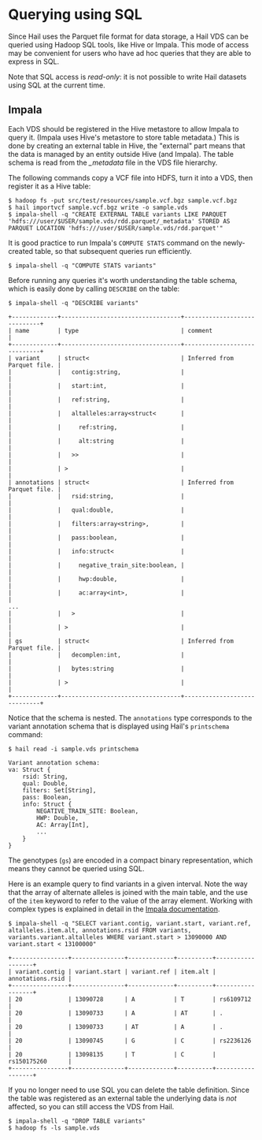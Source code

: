 # Querying using SQL

Since Hail uses the Parquet file format for data storage, a Hail VDS can be queried using 
Hadoop SQL tools, like Hive or Impala. This mode of access may be convenient for users 
who have ad hoc queries that they are able to express in SQL.

Note that SQL access is _read-only_: it is not possible to write Hail datasets using 
SQL at the current time.

<a name="impala"></a>
## Impala

Each VDS should be registered in the Hive metastore to allow Impala to query it. 
(Impala uses Hive's metastore to store table metadata.) This is done by creating an external table in Hive, the "external" part means that the data is managed by an entity outside Hive (and Impala). The table schema is read from the *_metadata* file in the VDS file 
hierarchy.

The following commands copy a VCF file into HDFS, turn it into a VDS, then register it 
as a Hive table:

```
$ hadoop fs -put src/test/resources/sample.vcf.bgz sample.vcf.bgz
$ hail importvcf sample.vcf.bgz write -o sample.vds
$ impala-shell -q "CREATE EXTERNAL TABLE variants LIKE PARQUET 'hdfs:///user/$USER/sample.vds/rdd.parquet/_metadata' STORED AS PARQUET LOCATION 'hdfs:///user/$USER/sample.vds/rdd.parquet'"
```

It is good practice to run Impala's `COMPUTE STATS` command on the newly-created table,
 so that subsequent queries run efficiently.
 
``` 
$ impala-shell -q "COMPUTE STATS variants"
```

Before running any queries it's worth understanding the table schema, which is easily 
done by calling `DESCRIBE` on the table:

```
$ impala-shell -q "DESCRIBE variants"
```

```
+-------------+----------------------------------+-----------------------------+
| name        | type                             | comment                     |
+-------------+----------------------------------+-----------------------------+
| variant     | struct<                          | Inferred from Parquet file. |
|             |   contig:string,                 |                             |
|             |   start:int,                     |                             |
|             |   ref:string,                    |                             |
|             |   altalleles:array<struct<       |                             |
|             |     ref:string,                  |                             |
|             |     alt:string                   |                             |
|             |   >>                             |                             |
|             | >                                |                             |
| annotations | struct<                          | Inferred from Parquet file. |
|             |   rsid:string,                   |                             |
|             |   qual:double,                   |                             |
|             |   filters:array<string>,         |                             |
|             |   pass:boolean,                  |                             |
|             |   info:struct<                   |                             |
|             |     negative_train_site:boolean, |                             |
|             |     hwp:double,                  |                             |
|             |     ac:array<int>,               |                             |
...
|             |   >                              |                             |
|             | >                                |                             |
| gs          | struct<                          | Inferred from Parquet file. |
|             |   decomplen:int,                 |                             |
|             |   bytes:string                   |                             |
|             | >                                |                             |
+-------------+----------------------------------+-----------------------------+
```

Notice that the schema is nested. The `annotations` type corresponds to the variant
 annotation schema that is displayed using Hail's `printschema` command:

```
$ hail read -i sample.vds printschema
```

```
Variant annotation schema:
va: Struct {
    rsid: String,
    qual: Double,
    filters: Set[String],
    pass: Boolean,
    info: Struct {
        NEGATIVE_TRAIN_SITE: Boolean,
        HWP: Double,
        AC: Array[Int],
        ...
    }
}
```

The genotypes (`gs`) are encoded in a compact binary representation, which means they 
cannot be queried using SQL.

Here is an example query to find variants in a given interval. Note the way that the 
array of alternate alleles is joined with the main table, and the use of the 
`item` keyword to refer to the value of the array element. Working with complex types 
is explained in detail in the [Impala documentation](http://www.cloudera.com/documentation/enterprise/5-5-x/topics/impala_complex_types.html).

```
$ impala-shell -q "SELECT variant.contig, variant.start, variant.ref, altalleles.item.alt, annotations.rsid FROM variants, variants.variant.altalleles WHERE variant.start > 13090000 AND variant.start < 13100000"
```

```
+----------------+---------------+-------------+----------+------------------+
| variant.contig | variant.start | variant.ref | item.alt | annotations.rsid |
+----------------+---------------+-------------+----------+------------------+
| 20             | 13090728      | A           | T        | rs6109712        |
| 20             | 13090733      | A           | AT       | .                |
| 20             | 13090733      | AT          | A        | .                |
| 20             | 13090745      | G           | C        | rs2236126        |
| 20             | 13098135      | T           | C        | rs150175260      |
+----------------+---------------+-------------+----------+------------------+
```

If you no longer need to use SQL you can delete the table definition. Since the table 
was registered as an external table the underlying data is *not* affected, so you can 
still access the VDS from Hail.

```
$ impala-shell -q "DROP TABLE variants"
$ hadoop fs -ls sample.vds
```
